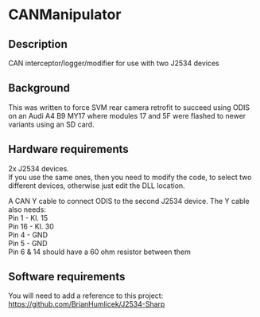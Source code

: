 # CANManipulator

## Description
CAN interceptor/logger/modifier for use with two J2534 devices

## Background
This was written to force SVM rear camera retrofit to succeed using ODIS on an Audi A4 B9 MY17 where modules 17 and 5F were flashed to newer variants using an SD card.

## Hardware requirements
2x J2534 devices.   
If you use the same ones, then you need to modify the code, to select two different devices, otherwise just edit the DLL location.

A CAN Y cable to connect ODIS to the second J2534 device. The Y cable also needs:   
Pin 1 - Kl. 15   
Pin 16 - Kl. 30   
Pin 4 - GND   
Pin 5 - GND   
Pin 6 & 14 should have a 60 ohm resistor between them

## Software requirements
You will need to add a reference to this project:   
https://github.com/BrianHumlicek/J2534-Sharp
